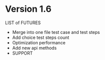 # Version 1.6

LIST of FUTURES
* Merge into one file test case and test steps
* Add choice test steps count
* Optimization performance
* Add new api methods
* SUPPORT
